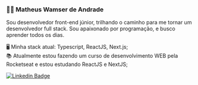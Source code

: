 ### 👨‍💻  Matheus Wamser de Andrade 


Sou desenvolvedor front-end júnior, trilhando o caminho para me tornar um desenvolvedor full stack. 
Sou apaixonado por programação, e busco aprender todos os dias.

🖥️ Minha stack atual: Typescript, ReactJS, Next.js; <br>
📚 Atualmente estou fazendo um curso de desenvolvimento WEB pela Rocketseat e estou estudando ReactJS e NextJS; <br>

[![Linkedin Badge](https://img.shields.io/badge/-LinkedIn-blue?style=flat-square&logo=Linkedin&logoColor=white&link=https://www.linkedin.com/in/matheus-w-a-/)](https://www.linkedin.com/in/matheus-w-a-/)
